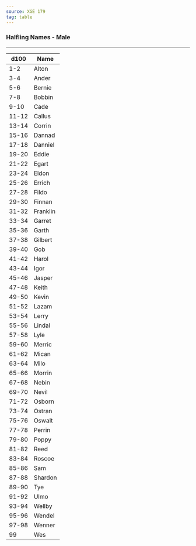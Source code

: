 ```yaml
---
source: XGE 179
tag: table
---
```


### Halfling Names - Male
---
|d100|Name|
|----|------------|
|1-2|Alton|
|3-4|Ander|
|5-6|Bernie|
|7-8|Bobbin|
|9-10|Cade|
|11-12|Callus|
|13-14|Corrin|
|15-16|Dannad|
|17-18|Danniel|
|19-20|Eddie|
|21-22|Egart|
|23-24|Eldon|
|25-26|Errich|
|27-28|Fildo|
|29-30|Finnan|
|31-32|Franklin|
|33-34|Garret|
|35-36|Garth|
|37-38|Gilbert|
|39-40|Gob|
|41-42|Harol|
|43-44|Igor|
|45-46|Jasper|
|47-48|Keith|
|49-50|Kevin|
|51-52|Lazam|
|53-54|Lerry|
|55-56|Lindal|
|57-58|Lyle|
|59-60|Merric|
|61-62|Mican|
|63-64|Milo|
|65-66|Morrin|
|67-68|Nebin|
|69-70|Nevil|
|71-72|Osborn|
|73-74|Ostran|
|75-76|Oswalt|
|77-78|Perrin|
|79-80|Poppy|
|81-82|Reed|
|83-84|Roscoe|
|85-86|Sam|
|87-88|Shardon|
|89-90|Tye|
|91-92|Ulmo|
|93-94|Wellby|
|95-96|Wendel|
|97-98|Wenner|
|99|Wes|
